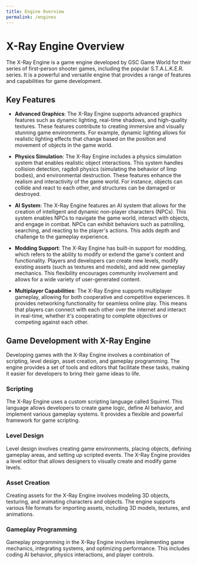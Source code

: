 ```yaml
---
title: Engine Overview
permalink: /engines
---
```


# X-Ray Engine Overview

The X-Ray Engine is a game engine developed by GSC Game World for their series of first-person shooter games, including the popular S.T.A.L.K.E.R. series. It is a powerful and versatile engine that provides a range of features and capabilities for game development.

## Key Features

- **Advanced Graphics**: The X-Ray Engine supports advanced graphics features such as dynamic lighting, real-time shadows, and high-quality textures. These features contribute to creating immersive and visually stunning game environments. For example, dynamic lighting allows for realistic lighting effects that change based on the position and movement of objects in the game world.

- **Physics Simulation**: The X-Ray Engine includes a physics simulation system that enables realistic object interactions. This system handles collision detection, ragdoll physics (simulating the behavior of limp bodies), and environmental destruction. These features enhance the realism and interactivity of the game world. For instance, objects can collide and react to each other, and structures can be damaged or destroyed.

- **AI System**: The X-Ray Engine features an AI system that allows for the creation of intelligent and dynamic non-player characters (NPCs). This system enables NPCs to navigate the game world, interact with objects, and engage in combat. NPCs can exhibit behaviors such as patrolling, searching, and reacting to the player's actions. This adds depth and challenge to the gameplay experience.

- **Modding Support**: The X-Ray Engine has built-in support for modding, which refers to the ability to modify or extend the game's content and functionality. Players and developers can create new levels, modify existing assets (such as textures and models), and add new gameplay mechanics. This flexibility encourages community involvement and allows for a wide variety of user-generated content.

- **Multiplayer Capabilities**: The X-Ray Engine supports multiplayer gameplay, allowing for both cooperative and competitive experiences. It provides networking functionality for seamless online play. This means that players can connect with each other over the internet and interact in real-time, whether it's cooperating to complete objectives or competing against each other.

## Game Development with X-Ray Engine

Developing games with the X-Ray Engine involves a combination of scripting, level design, asset creation, and gameplay programming. The engine provides a set of tools and editors that facilitate these tasks, making it easier for developers to bring their game ideas to life.

### Scripting

The X-Ray Engine uses a custom scripting language called Squirrel. This language allows developers to create game logic, define AI behavior, and implement various gameplay systems. It provides a flexible and powerful framework for game scripting.

### Level Design

Level design involves creating game environments, placing objects, defining gameplay areas, and setting up scripted events. The X-Ray Engine provides a level editor that allows designers to visually create and modify game levels.

### Asset Creation

Creating assets for the X-Ray Engine involves modeling 3D objects, texturing, and animating characters and objects. The engine supports various file formats for importing assets, including 3D models, textures, and animations.

### Gameplay Programming

Gameplay programming in the X-Ray Engine involves implementing game mechanics, integrating systems, and optimizing performance. This includes coding AI behavior, physics interactions, and player controls.
